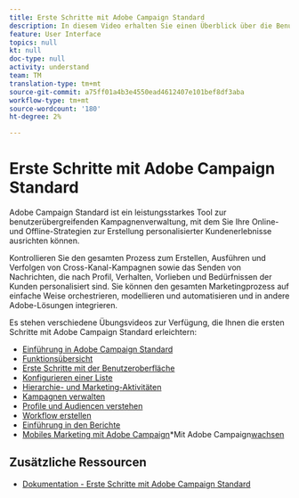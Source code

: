 ```yaml
---
title: Erste Schritte mit Adobe Campaign Standard
description: In diesem Video erhalten Sie einen Überblick über die Benutzeroberfläche von Adobe Campaign Standard und die wichtigsten Funktionen und Funktionen.
feature: User Interface
topics: null
kt: null
doc-type: null
activity: understand
team: TM
translation-type: tm+mt
source-git-commit: a75ff01a4b3e4550ead4612407e101bef8df3aba
workflow-type: tm+mt
source-wordcount: '180'
ht-degree: 2%

---
```



# Erste Schritte mit Adobe Campaign Standard

Adobe Campaign Standard ist ein leistungsstarkes Tool zur benutzerübergreifenden Kampagnenverwaltung, mit dem Sie Ihre Online- und Offline-Strategien zur Erstellung personalisierter Kundenerlebnisse ausrichten können.

Kontrollieren Sie den gesamten Prozess zum Erstellen, Ausführen und Verfolgen von Cross-Kanal-Kampagnen sowie das Senden von Nachrichten, die nach Profil, Verhalten, Vorlieben und Bedürfnissen der Kunden personalisiert sind. Sie können den gesamten Marketingprozess auf einfache Weise orchestrieren, modellieren und automatisieren und in andere Adobe-Lösungen integrieren.

Es stehen verschiedene Übungsvideos zur Verfügung, die Ihnen die ersten Schritte mit Adobe Campaign Standard erleichtern:

* [Einführung in Adobe Campaign Standard](/help/getting-started/adobe-campaign-standard-introduction.md)
* [Funktionsübersicht](/help/getting-started/functional-overview.md)
* [Erste Schritte mit der Benutzeroberfläche](/help/getting-started/getting-started-with-the-ui.md)
* [Konfigurieren einer Liste](/help/getting-started/configure-a-list.md)
* [Hierarchie- und Marketing-Aktivitäten](/help/getting-started/explore-hierarchy-and-marketing-activities.md)
* [Kampagnen verwalten](/help/getting-started/managing-campaigns.md)
* [Profile und Audiencen verstehen](/help/getting-started/understanding-profiles-and-audiences.md)
* [Workflow erstellen](/help/managing-processes-and-data/create-workflow.md)
* [Einführung in den Berichte](/help/getting-started/reporting-with-adobe-campaign-introduction.md)
* [Mobiles Marketing mit Adobe Campaign](/help/getting-started/mobile-marketing-with-adobe-campaign.md)*Mit Adobe Campaign[wachsen](/help/getting-started/growing-with-adobe-campaign.md)

## Zusätzliche Ressourcen

* [Dokumentation - Erste Schritte mit Adobe Campaign Standard](https://docs.adobe.com/content/help/en/campaign-standard/using/getting-started/about-campaign-standard.html)
